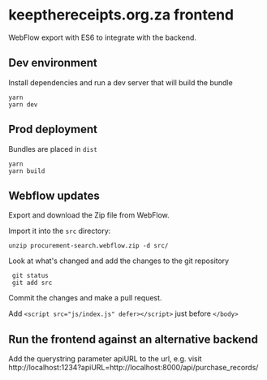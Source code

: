 # keepthereceipts.org.za frontend

WebFlow export with ES6 to integrate with the backend.

## Dev environment

Install dependencies and run a dev server that will build the bundle

    yarn
    yarn dev


## Prod deployment

Bundles are placed in `dist`

    yarn
    yarn build


## Webflow updates

Export and download the Zip file from WebFlow.

Import it into the `src` directory:

    unzip procurement-search.webflow.zip -d src/

Look at what's changed and add the changes to the git repository

     git status
     git add src

Commit the changes and make a pull request.

Add `<script src="js/index.js" defer></script>` just before `</body>`


## Run the frontend against an alternative backend

Add the querystring parameter apiURL to the url, e.g. visit http://localhost:1234?apiURL=http://localhost:8000/api/purchase_records/